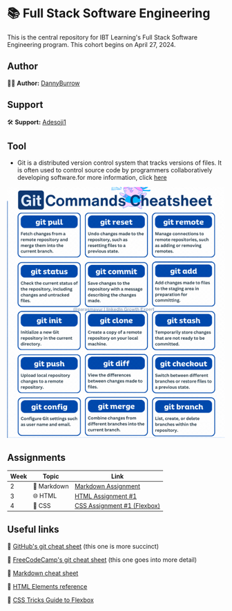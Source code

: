 # 📚 Full Stack Software Engineering

This is the central repository for IBT Learning's Full Stack Software Engineering program. This cohort begins on April 27, 2024.

## Author

👨‍💻 **Author:** [DannyBurrow](https://github.com/burrowdown)

## Support

🛠️ **Support:** [Adesoji1](https://github.com/Adesoji1)

## Tool

- Git is a distributed version control system that tracks versions of files. It is often used to control source code by programmers collaboratively developing software.for more information, click [here](Git/gitcheatsheet.md)
  
![Git](Git/Gitcommands.png)

## Assignments

| Week | Topic    | Link                                                                                     |
| ---- | -------- | ---------------------------------------------------------------------------------------- |
| 2    | 📝 Markdown | [Markdown Assignment](0-getting-ready/markdown-assignment.md)                            |
| 3    | 🌐 HTML     | [HTML Assignment #1](1-html-css/basics/assignment-1.md)                                  |
| 4    | 🎨 CSS      | [CSS Assignment #1 (Flexbox)](1-html-css/flexbox/flexbox-assignment/css-assignment-1.md) |

## Useful links

🔗 [GitHub's git cheat sheet](https://education.github.com/git-cheat-sheet-education.pdf) (this one is more succinct)

🔗 [FreeCodeCamp's git cheat sheet](https://www.freecodecamp.org/news/git-cheat-sheet/) (this one goes into more detail)

🔗 [Markdown cheat sheet](https://www.markdownguide.org/cheat-sheet/)

🔗 [HTML Elements reference](https://developer.mozilla.org/en-US/docs/Web/HTML/Element)

🔗 [CSS Tricks Guide to Flexbox](https://css-tricks.com/snippets/css/a-guide-to-flexbox/)
